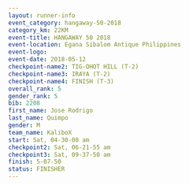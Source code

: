 ```yaml
---
layout: runner-info 
event_category: hangaway-50-2018 
category_km: 22KM 
event-title: HANGAWAY 50 2018 
event-location: Egana Sibalom Antique Philippines 
event-logo: 
event-date: 2018-05-12 
checkpoint-name2: TIG-OHOT HILL (T-2) 
checkpoint-name3: IRAYA (T-2) 
checkpoint-name4: FINISH (T-3) 
overall_rank: 5
gender_rank: 5
bib: 2208
first_name: Jose Rodrigo
last_name: Quimpo
gender: M
team_name: KaliboX
start: Sat, 04-30-00 am
checkpoint2: Sat, 06-21-55 am
checkpoint3: Sat, 09-37-50 am
finish: 5-07-50
status: FINISHER
---
```

